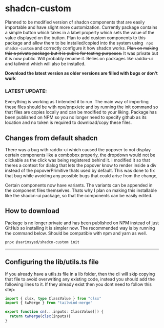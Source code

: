 # shadcn-custom

Planned to be modified version of shadcn components that are easily importable and have slight more customization. Currently package contains a simple button which takes in a label property which sets the value of the value displayed on the button. Plan to add custom components to this package and allow them to be installed/copied into the system using ``` npx shadcn-custom``` and correctly configure it how shadcn works. ~~Plan on making this a private package but it is public for testing purposes.~~
It was private but it is now public. Will probably rename it. Relies on packages like raddix-ui and tailwind which will also be installed.

**Download the latest version as older versions are filled with bugs or don't work**

### LATEST UPDATE:

Everything is working as I intended it to run. The main way of importing these files should be with npx/pnpx/etc and by running the init command so that files are copies locally and can be modified to your liking. Package has been published on NPM so you no longer need to specify github as its location and no token is required to download/copy these files.

## Changes from default shadcn

There was a bug with raddix-ui which caused the popover to not display certain components like a combobox properly, the dropdown would not be clickable as the click was being registered behind it. I modified it so that theres a context for dialog that lets the popover know to render inside a div instead of the popoverPrimitive thats used by default. This was done to fix that bug while avoiding any possible bugs that could arise from the change,

Certain components now have variants. The variants can be appended in the component files themselves. Thats why I plan on making this installable like the shadcn-ui package, so that the components can be easily edited.

## How to download

Package is no longer private and has been published on NPM instead of just GitHub so installing it is simpler now. The recommended way is by running the command below. Should be compatible with npm and yarn as well.

```bash
pnpx @sarimsyed/shadcn-custom init
```

<hr/>

## Configuring the lib/utils.ts file

If you already have a utils.ts file in a lib folder, then the cli will skip copying that file to avoid overwriting any existing code, instead you should add the following lines to it. If they already exist then you dont need to follow this step:



```ts
import { clsx, type ClassValue } from "clsx"
import { twMerge } from "tailwind-merge"

export function cn(...inputs: ClassValue[]) {
  return twMerge(clsx(inputs))
}
```
